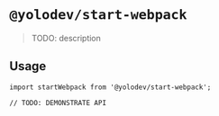 # `@yolodev/start-webpack`

> TODO: description

## Usage

```
import startWebpack from '@yolodev/start-webpack';

// TODO: DEMONSTRATE API
```
